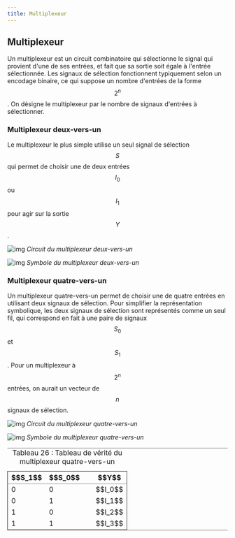 ```yaml
---
title: Multiplexeur
---
```


## Multiplexeur

Un multiplexeur est un circuit combinatoire qui sélectionne le signal
qui provient d'une de ses entrées, et fait que sa sortie soit égale à
l'entrée sélectionnée. Les signaux de sélection fonctionnent
typiquement selon un encodage binaire, ce qui suppose un nombre
d'entrées de la forme $$2^n$$. On désigne le multiplexeur par le
nombre de signaux d'entrées à sélectionner.


### Multiplexeur deux-vers-un

Le multiplexeur le plus simple utilise un seul signal de sélection
$$S$$ qui permet de choisir une de deux entrées $$I_0$$ ou $$I_1$$
pour agir sur la sortie $$Y$$.

![img]({{site.baseurl}}/img/mux2b.svg "Circuit du multiplexeur deux-vers-un")
*Circuit du multiplexeur deux-vers-un*

![img]({{site.baseurl}}/img/mux2symb.svg "Symbole du multiplexeur deux-vers-un")
*Symbole du multiplexeur deux-vers-un*


### Multiplexeur quatre-vers-un

Un multiplexeur quatre-vers-un permet de choisir une de quatre entrées
en utilisant deux signaux de sélection. Pour simplifier la
représentation symbolique, les deux signaux de sélection sont
représentés comme un seul fil, qui correspond en fait à une paire de
signaux $$S_0$$ et $$S_1$$. Pour un multiplexeur à $$2^n$$ entrées, on
aurait un vecteur de $$n$$ signaux de sélection.

![img]({{site.baseurl}}/img/mux4.svg "Circuit du multiplexeur quatre-vers-un")
*Circuit du multiplexeur quatre-vers-un*

![img]({{site.baseurl}}/img/mux4symb.svg "Symbole du multiplexeur quatre-vers-un")
*Symbole du multiplexeur quatre-vers-un*


<table id="orgf6a5ff8" border="2" cellspacing="0" cellpadding="6" rules="groups" frame="hsides">
<caption class="t-above"><span class="table-number">Tableau 26 :</span> Tableau de vérité du multiplexeur quatre-vers-un</caption>

<colgroup>
<col  class="org-right" />

<col  class="org-right" />

<col  class="org-left" />

<col  class="org-left" />
</colgroup>
<thead>
<tr>
<th scope="col" class="org-right">$$S_1$$</th>
<th scope="col" class="org-right">$$S_0$$</th>
<th scope="col" class="org-left">&#xa0;</th>
<th scope="col" class="org-left">$$Y$$</th>
</tr>
</thead>

<tbody>
<tr>
<td class="org-right">0</td>
<td class="org-right">0</td>
<td class="org-left">&#xa0;</td>
<td class="org-left">$$I_0$$</td>
</tr>


<tr>
<td class="org-right">0</td>
<td class="org-right">1</td>
<td class="org-left">&#xa0;</td>
<td class="org-left">$$I_1$$</td>
</tr>


<tr>
<td class="org-right">1</td>
<td class="org-right">0</td>
<td class="org-left">&#xa0;</td>
<td class="org-left">$$I_2$$</td>
</tr>


<tr>
<td class="org-right">1</td>
<td class="org-right">1</td>
<td class="org-left">&#xa0;</td>
<td class="org-left">$$I_3$$</td>
</tr>
</tbody>
</table>

